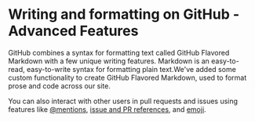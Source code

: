 # Writing and formatting on GitHub - Advanced Features

GitHub combines a syntax for formatting text called GitHub Flavored Markdown with a few unique writing features. Markdown is an easy-to-read, easy-to-write syntax for formatting plain text.We've added some custom functionality to create GitHub Flavored Markdown, used to format prose and code across our site.

You can also interact with other users in pull requests and issues using features like [@mentions][1], [issue and PR references][2], and [emoji][3].

[1]: https://docs.github.com/en/articles/basic-writing-and-formatting-syntax/#mentioning-people-and-teams
[2]: https://docs.github.com/en/articles/basic-writing-and-formatting-syntax/#referencing-issues-and-pull-requests
[3]: https://docs.github.com/en/articles/basic-writing-and-formatting-syntax/#using-emoji